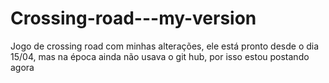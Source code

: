 # Crossing-road---my-version
Jogo de crossing road com minhas alterações, ele está pronto desde o dia 15/04, mas na época ainda não usava o git hub, por isso estou postando agora
